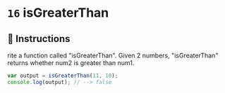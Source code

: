 # `16` isGreaterThan

## 📝 Instructions

rite a function called "isGreaterThan".
Given 2 numbers, "isGreaterThan" returns whether num2 is greater than num1.

```Javascript
var output = isGreaterThan(11, 10);
console.log(output); // --> false
```